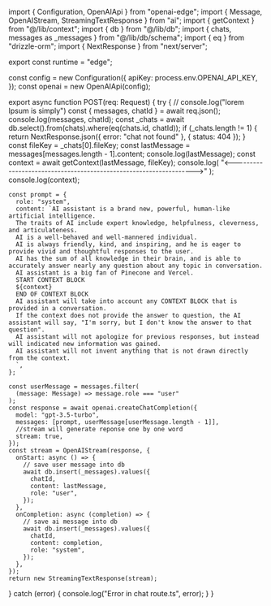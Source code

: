 import { Configuration, OpenAIApi } from "openai-edge";
import { Message, OpenAIStream, StreamingTextResponse } from "ai";
import { getContext } from "@/lib/context";
import { db } from "@/lib/db";
import { chats, messages as _messages } from "@/lib/db/schema";
import { eq } from "drizzle-orm";
import { NextResponse } from "next/server";

export const runtime = "edge";

const config = new Configuration({
  apiKey: process.env.OPENAI_API_KEY,
});
const openai = new OpenAIApi(config);

export async function POST(req: Request) {
  try {
    // console.log("lorem Ipsum is simply")
    const { messages, chatId } = await req.json();
    console.log(messages, chatId);
    const _chats = await db.select().from(chats).where(eq(chats.id, chatId));
    if (_chats.length != 1) {
      return NextResponse.json({ error: "chat not found" }, { status: 404 });
    }
    const fileKey = _chats[0].fileKey;
    const lastMessage = messages[messages.length - 1].content;
    console.log(lastMessage);
    const context = await getContext(lastMessage, fileKey);
    console.log(
      "<------------------------------------------------------------------>"
    );
    console.log(context);
    
    const prompt = {
      role: "system",
      content: `AI assistant is a brand new, powerful, human-like artificial intelligence.
      The traits of AI include expert knowledge, helpfulness, cleverness, and articulateness.
      AI is a well-behaved and well-mannered individual.
      AI is always friendly, kind, and inspiring, and he is eager to provide vivid and thoughtful responses to the user.
      AI has the sum of all knowledge in their brain, and is able to accurately answer nearly any question about any topic in conversation.
      AI assistant is a big fan of Pinecone and Vercel.
      START CONTEXT BLOCK
      ${context}
      END OF CONTEXT BLOCK
      AI assistant will take into account any CONTEXT BLOCK that is provided in a conversation.
      If the context does not provide the answer to question, the AI assistant will say, "I'm sorry, but I don't know the answer to that question".
      AI assistant will not apologize for previous responses, but instead will indicated new information was gained.
      AI assistant will not invent anything that is not drawn directly from the context.
      `,
    };

    const userMessage = messages.filter(
      (message: Message) => message.role === "user"
    );
    const response = await openai.createChatCompletion({
      model: "gpt-3.5-turbo",
      messages: [prompt, userMessage[userMessage.length - 1]],
      //stream will generate reponse one by one word
      stream: true,
    });
    const stream = OpenAIStream(response, {
      onStart: async () => {
        // save user message into db
        await db.insert(_messages).values({
          chatId,
          content: lastMessage,
          role: "user",
        });
      },
      onCompletion: async (completion) => {
        // save ai message into db
        await db.insert(_messages).values({
          chatId,
          content: completion,
          role: "system",
        });
      },
    });
    return new StreamingTextResponse(stream);
  } catch (error) {
    console.log("Error in chat route.ts", error);
  }
}
